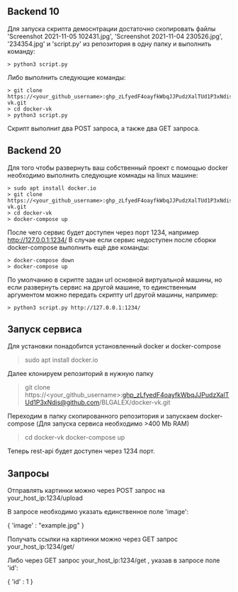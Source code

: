 ## Backend 10

Для запуска скрипта демоснтрации достаточно скопировать файлы 'Screenshot 2021-11-05 102431.jpg', 'Screenshot 2021-11-04 230526.jpg', '234354.jpg' и 'script.py' из репозитория в одну папку и выполнить команду:
```shell
> python3 script.py 
```
Либо выполнить следующие команды:
```shell
> git clone https://<your_github_username>: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@github.com/BLGALEX/docker-vk.git
> cd docker-vk
> python3 script.py 
```

Скрипт выполнит два POST запроса, а также два GET запроса.


## Backend 20

Для того чтобы развернуть ваш собственный проект с помощью docker необходимо выполнить следующие комнады на linux машине:
```shell
> sudo apt install docker.io
> git clone https://<your_github_username>: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@github.com/BLGALEX/docker-vk.git
> cd docker-vk
> docker-compose up
```
После чего сервис будет доступен через порт 1234, например http://127.0.0.1:1234/
В случае если сервис недоступен после сборки docker-compose выполнить ещё две команды:
```shell
> docker-compose down
> docker-compose up
```
По умолчанию в скрипте задан url основной виртуальной машины, но если развернуть сервис на другой машине, то единственным аргументом можно передать скрипту url другой машины, например:
```shell
> python3 script.py http://127.0.0.1:1234/
```

## Запуск сервиса

Для установки понадобится установленный docker и docker-compose

> sudo apt install docker.io

Далее клонируем репозиторий в нужную папку

> git clone https://<your_github_username>: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@github.com/BLGALEX/docker-vk.git

Переходим в папку скопированного репозитория и запускаем docker-compose
(Для запуска сервиса необходимо >400 Mb RAM)

> cd docker-vk
> docker-compose up

Теперь rest-api будет доступен через 1234 порт. 

## Запросы 

Отправлять картинки можно через POST запрос на your_host_ip:1234/upload

В запросе необходимо указать единственное поле 'image':

{
  'image' : "example.jpg"
}

Получать ссылки на картинки можно через GET запрос your_host_ip:1234/get/<id>

  Либо через GET запрос your_host_ip:1234/get , указав в запросе поле 'id':
  
{
  'id' : 1
}
